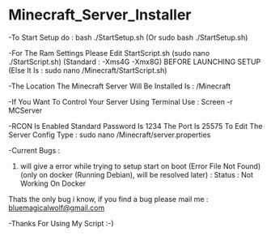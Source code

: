 ﻿# Minecraft_Server_Installer
 
 -To Start Setup do : bash ./StartSetup.sh (Or sudo bash ./StartSetup.sh)
 
 -For The Ram Settings Please Edit StartScript.sh (sudo nano ./StartScript.sh) (Standard : -Xms4G -Xmx8G) BEFORE LAUNCHING SETUP (Else It Is : sudo nano /Minecraft/StartScript.sh)
 
 -The Location The Minecraft Server Will Be Installed Is : /Minecraft
 
 -If You Want To Control Your Server Using Terminal Use : Screen -r MCServer
 
 
 -RCON Is Enabled
 Standard Password Is  1234
 The Port Is 25575
 To Edit The Server Config Type : sudo nano /Minecraft/server.properties
 
 
 -Current Bugs :
 1. will give a error while trying to setup start on boot (Error File Not Found) (only on docker (Running Debian), will be resolved later) : Status : Not Working On Docker
 
 Thats the only bug i know, if you find a bug please mail me : bluemagicalwolf@gmail.com
 
 
 -Thanks For Using My Script :-)
